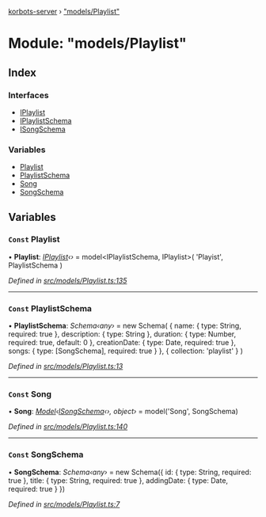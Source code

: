 [korbots-server](../README.md) › ["models/Playlist"](_models_playlist_.md)

# Module: "models/Playlist"

## Index

### Interfaces

* [IPlaylist](../interfaces/_models_playlist_.iplaylist.md)
* [IPlaylistSchema](../interfaces/_models_playlist_.iplaylistschema.md)
* [ISongSchema](../interfaces/_models_playlist_.isongschema.md)

### Variables

* [Playlist](_models_playlist_.md#const-playlist)
* [PlaylistSchema](_models_playlist_.md#const-playlistschema)
* [Song](_models_playlist_.md#const-song)
* [SongSchema](_models_playlist_.md#const-songschema)

## Variables

### `Const` Playlist

• **Playlist**: *[IPlaylist](../interfaces/_models_playlist_.iplaylist.md)‹›* = model<IPlaylistSchema, IPlaylist>(
    'Playist',
    PlaylistSchema
)

*Defined in [src/models/Playlist.ts:135](https://github.com/Xisabla/Korbots/blob/929890c/server/src/models/Playlist.ts#L135)*

___

### `Const` PlaylistSchema

• **PlaylistSchema**: *Schema‹any›* = new Schema(
    {
        name: { type: String, required: true },
        description: { type: String },
        duration: { type: Number, required: true, default: 0 },
        creationDate: { type: Date, required: true },
        songs: { type: [SongSchema], required: true }
    },
    { collection: 'playlist' }
)

*Defined in [src/models/Playlist.ts:13](https://github.com/Xisabla/Korbots/blob/929890c/server/src/models/Playlist.ts#L13)*

___

### `Const` Song

• **Song**: *[Model](../interfaces/_models_playlist_.iplaylist.md#model)‹[ISongSchema](../interfaces/_models_playlist_.isongschema.md)‹›, object›* = model<ISongSchema>('Song', SongSchema)

*Defined in [src/models/Playlist.ts:140](https://github.com/Xisabla/Korbots/blob/929890c/server/src/models/Playlist.ts#L140)*

___

### `Const` SongSchema

• **SongSchema**: *Schema‹any›* = new Schema({
    id: { type: String, required: true },
    title: { type: String, required: true },
    addingDate: { type: Date, required: true }
})

*Defined in [src/models/Playlist.ts:7](https://github.com/Xisabla/Korbots/blob/929890c/server/src/models/Playlist.ts#L7)*
